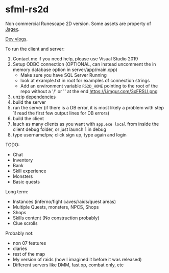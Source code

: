 # sfml-rs2d

Non commercial Runescape 2D version. Some assets are property of [Jagex](https://www.jagex.com/en-GB/).

[Dev vlogs](https://www.youtube.com/user/thelatestartosrs/videos).

To run the client and server:

1. Contact me if you need help, please use Visual Studio 2019
2. Setup ODBC connection (OPTIONAL, can instead uncomment the in memory database option in server/app/main.cpp)
    - Make sure you have SQL Server Running
    - look at example.txt in root for examples of connection strings
    - Add an environment variable `RS2D_HOME` pointing to the root of the repo without a '/' or '\' at the end <https://i.imgur.com/3xFRSLl.png>
3. unzip [dependencies](https://github.com/BrunoC-L/sfml-rs2d/tree/master/include)
4. build the server
5. run the server (if there is a DB error, it is most likely a problem with step 1! read the first few output lines for DB errors)
6. build the client
7. lauch as many clients as you want with `app.exe local` from inside the client debug folder, or just launch 1 in debug
8. type username/pw, click sign up, type again and login

TODO:

- Chat
- Inventory
- Bank
- Skill experience
- Monsters
- Basic quests

Long term:

- Instances (inferno/fight caves/raids/quest areas)
- Multiple Quests, monsters, NPCS, Shops
- Shops
- Skills content (No construction probably)
- Clue scrolls

Probably not:

- non 07 features
- diaries
- rest of the map
- My version of raids (how I imagined it before it was released)
- Different servers like DMM, fast xp, combat only, etc
